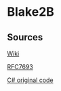 # Blake2B


## Sources

[Wiki](https://en.wikipedia.org/wiki/BLAKE_(hash_function))

[RFC7693](https://tools.ietf.org/html/rfc7693)

[C# original code](https://github.com/metadings/Blake2B.cs)
